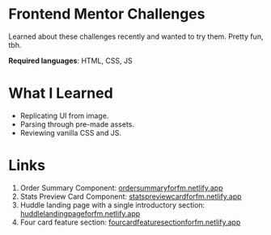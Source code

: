 #  Frontend Mentor Challenges

Learned about these challenges recently and wanted to try them. Pretty fun, tbh.

**Required languages**: HTML, CSS, JS

# What I Learned

* Replicating UI from image.
* Parsing through pre-made assets. 
* Reviewing vanilla CSS and JS. 

# Links

1. Order Summary Component: [ordersummaryforfm.netlify.app](https://ordersummaryforfm.netlify.app/)
2. Stats Preview Card Component: [statspreviewcardforfm.netlify.app](https://statspreviewcardforfm.netlify.app/)
3. Huddle landing page with a single introductory section: [huddlelandingpageforfm.netlify.app](https://huddlelandingpageforfm.netlify.app/)
4. Four card feature section: [fourcardfeaturesectionforfm.netlify.app](https://fourcardfeaturesectionforfm.netlify.app/)